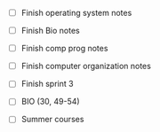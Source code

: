 - [ ] Finish operating system notes
- [ ] Finish Bio notes
- [ ] Finish comp prog notes
- [ ] Finish computer organization notes
- [ ] Finish sprint 3
- [ ] BIO (30, 49-54)

- [ ] Summer courses